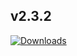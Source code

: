 ## v2.3.2
[![Downloads](https://img.shields.io/github/downloads/artem-sedykh/mini-humidifier/v2.3.2/total.svg)](https://github.com/artem-sedykh/mini-humidifier/releases/tag/v2.3.2)


